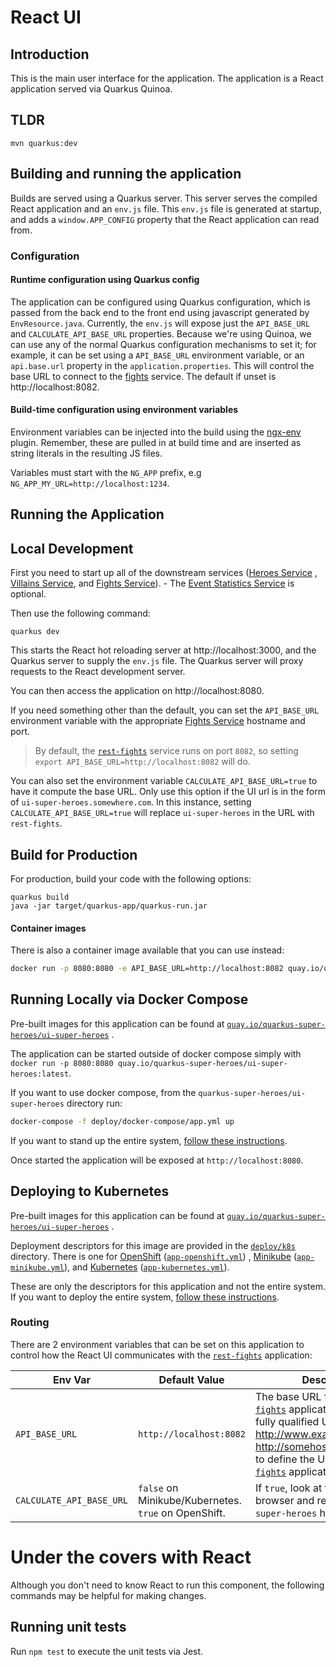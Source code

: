 # React UI

## Introduction

This is the main user interface for the application. The application is a React application served via Quarkus
Quinoa.

## TLDR

```
mvn quarkus:dev
```

## Building and running the application

Builds are served using a Quarkus server. This server serves the compiled React application and an `env.js` file.
This `env.js` file is generated at startup, and adds a `window.APP_CONFIG` property that the React application can read
from.

### Configuration

#### Runtime configuration using Quarkus config

The application can be configured using Quarkus configuration, which is passed from the back end to the front end using
javascript generated by `EnvResource.java`. Currently, the `env.js` will expose just the `API_BASE_URL`
and `CALCULATE_API_BASE_URL` properties. Because we're using Quinoa, we can use any of the normal Quarkus configuration
mechanisms to set it; for example, it can be set using a `API_BASE_URL` environment variable, or an `api.base.url`
property in the `application.properties`. This will control the base URL to connect to the [fights](../rest-fights)
service. The default if unset is http://localhost:8082.

#### Build-time configuration using environment variables

Environment variables can be injected into the build using the [ngx-env](https://github.com/chihab/ngx-env) plugin.
Remember, these are pulled in at build time and are inserted as string literals in the resulting JS files.

Variables must start with the `NG_APP` prefix, e.g `NG_APP_MY_URL=http://localhost:1234`.

## Running the Application

## Local Development

First you need to start up all of the downstream services ([Heroes Service](../rest-heroes)
, [Villains Service](../rest-villains), and [Fights Service](../rest-fights)). -
The [Event Statistics Service](../event-statistics) is optional.

Then use the following command:

```shell
quarkus dev
```

This starts the React hot reloading server at http://localhost:3000, and the Quarkus server to supply the `env.js`
file. The Quarkus server will proxy requests to the React development server.

You can then access the application on http://localhost:8080.

If you need something other than the default, you can set the `API_BASE_URL` environment variable with the
appropriate [Fights Service](../rest-fights) hostname and port.
> By default, the [`rest-fights`](../rest-fights) service runs on port `8082`, so setting `export API_BASE_URL=http://localhost:8082` will do.

You can also set the environment variable `CALCULATE_API_BASE_URL=true` to have it compute the base URL. Only use this
option if the UI url is in the form of `ui-super-heroes.somewhere.com`. In this instance,
setting `CALCULATE_API_BASE_URL=true` will replace `ui-super-heroes` in the URL with `rest-fights`.

## Build for Production

For production, build your code with the following options:

```
quarkus build
java -jar target/quarkus-app/quarkus-run.jar
```

#### Container images

There is also a container image available that you can use instead:

 ```bash
docker run -p 8080:8080 -e API_BASE_URL=http://localhost:8082 quay.io/quarkus-super-heroes/ui-super-heroes:latest
```

## Running Locally via Docker Compose

Pre-built images for this application can be found
at [`quay.io/quarkus-super-heroes/ui-super-heroes`](https://quay.io/repository/quarkus-super-heroes/ui-super-heroes?tab=tags)
.

The application can be started outside of docker compose simply
with `docker run -p 8080:8080 quay.io/quarkus-super-heroes/ui-super-heroes:latest`.

If you want to use docker compose, from the `quarkus-super-heroes/ui-super-heroes` directory run:

```bash
docker-compose -f deploy/docker-compose/app.yml up
```

If you want to stand up the entire system, [follow these instructions](../README.md#running-locally-via-docker-compose).

Once started the application will be exposed at `http://localhost:8080`.

## Deploying to Kubernetes

Pre-built images for this application can be found
at [`quay.io/quarkus-super-heroes/ui-super-heroes`](https://quay.io/repository/quarkus-super-heroes/ui-super-heroes?tab=tags)
.

Deployment descriptors for this image are provided in the [`deploy/k8s`](deploy/k8s) directory. There is one
for [OpenShift](https://www.openshift.com) ([`app-openshift.yml`](deploy/k8s/app-openshift.yml))
, [Minikube](https://minikube.sigs.k8s.io) ([`app-minikube.yml`](deploy/k8s/app-minikube.yml)),
and [Kubernetes](https://www.kubernetes.io) ([`app-kubernetes.yml`](deploy/k8s/app-kubernetes.yml)).

These are only the descriptors for this application and not the entire system. If you want to deploy the entire
system, [follow these instructions](../README.md#deploying-to-kubernetes).

### Routing

There are 2 environment variables that can be set on this application to control how the React UI communicates with
the [`rest-fights`](../rest-fights) application:

| Env Var                  | Default Value                                        | Description                                                                                                                                                                                                                                                                                                      |
|--------------------------|------------------------------------------------------|------------------------------------------------------------------------------------------------------------------------------------------------------------------------------------------------------------------------------------------------------------------------------------------------------------------|
| `API_BASE_URL`           | `http://localhost:8082`                              | The base URL for the [`rest-fights`](../rest-fights) application. Set this to a fully qualified URL (i.e. http://www.example.com or http://somehost.com:someport) to define the URL for the [`rest-fights`](../rest-fights) application.                                                                        |
| `CALCULATE_API_BASE_URL` | `false` on Minikube/Kubernetes. `true` on OpenShift. | If `true`, look at the URL in the browser and replace the `ui-super-heroes` host name with

# Under the covers with React

Although you don't need to know React to run this component, the following commands may be helpful for making changes.

## Running unit tests

Run `npm test` to execute the unit tests via Jest.
